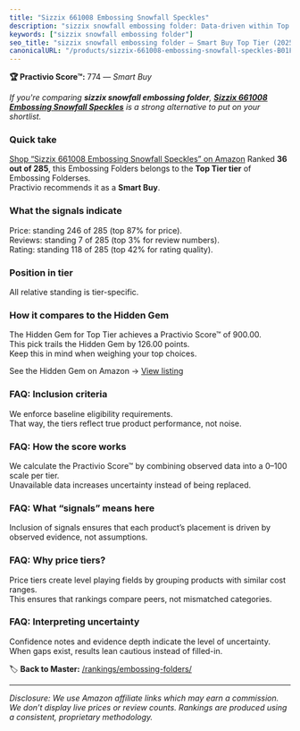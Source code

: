 ```yaml
---
title: "Sizzix 661008 Embossing Snowfall Speckles"
description: "sizzix snowfall embossing folder: Data-driven within Top Tier ranking using the Practivio Score™. Positioned by quality, value, demand, findability, momentum."
keywords: ["sizzix snowfall embossing folder"]
seo_title: "sizzix snowfall embossing folder — Smart Buy Top Tier (2025)"
canonicalURL: "/products/sizzix-661008-embossing-snowfall-speckles-B01FEWF10W/"
---
```


**🏆 Practivio Score™:** 774 — _Smart Buy_


*If you're comparing **sizzix snowfall embossing folder**, **[Sizzix 661008 Embossing Snowfall Speckles](https://www.amazon.com/dp/B01FEWF10W?tag=practivio-20)** is a strong alternative to put on your shortlist.*
### Quick take
[Shop “Sizzix 661008 Embossing Snowfall Speckles” on Amazon](https://www.amazon.com/dp/B01FEWF10W?tag=practivio-20)
Ranked **36 out of 285**, this Embossing Folders belongs to the **Top Tier tier** of Embossing Folderses.  
Practivio recommends it as a **Smart Buy**.

### What the signals indicate
Price: standing 246 of 285 (top 87% for price).  
Reviews: standing 7 of 285 (top 3% for review numbers).  
Rating: standing 118 of 285 (top 42% for rating quality).  

### Position in tier
All relative standing is tier-specific.

### How it compares to the Hidden Gem
The Hidden Gem for Top Tier achieves a Practivio Score™ of 900.00.  
This pick trails the Hidden Gem by 126.00 points.  
Keep this in mind when weighing your top choices.  

See the Hidden Gem on Amazon → [View listing](https://www.amazon.com/dp/B001BDI70A?tag=practivio-20)

### FAQ: Inclusion criteria
We enforce baseline eligibility requirements.  
That way, the tiers reflect true product performance, not noise.

### FAQ: How the score works
We calculate the Practivio Score™ by combining observed data into a 0–100 scale per tier.  
Unavailable data increases uncertainty instead of being replaced.

### FAQ: What “signals” means here
Inclusion of signals ensures that each product’s placement is driven by observed evidence, not assumptions.

### FAQ: Why price tiers?
Price tiers create level playing fields by grouping products with similar cost ranges.  
This ensures that rankings compare peers, not mismatched categories.

### FAQ: Interpreting uncertainty
Confidence notes and evidence depth indicate the level of uncertainty.  
When gaps exist, results lean cautious instead of filled-in.


🏷️ **Back to Master:** [/rankings/embossing-folders/](/rankings/embossing-folders/)

---
_Disclosure: We use Amazon affiliate links which may earn a commission. We don’t display live prices or review counts. Rankings are produced using a consistent, proprietary methodology._
